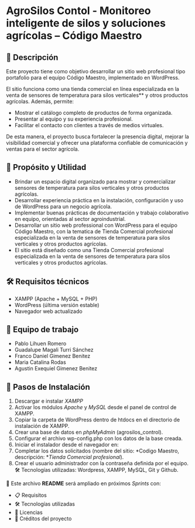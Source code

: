 # AgroSilos Contol - Monitoreo inteligente de silos y soluciones agrícolas – Código Maestro 

## 📌 Descripción
Este proyecto tiene como objetivo desarrollar un sitio web profesional tipo portafolio para el equipo Código Maestro, implementado en WordPress.

El sitio funciona como una tienda comercial en línea especializada en la venta de sensores de temperatura para silos verticales** y otros productos agrícolas. Además, permite:
- Mostrar el catálogo completo de productos de forma organizada.  
- Presentar al equipo y su experiencia profesional.  
- Facilitar el contacto con clientes a través de medios virtuales.  

De esta manera, el proyecto busca fortalecer la presencia digital, mejorar la visibilidad comercial y ofrecer una plataforma confiable de comunicación y ventas para el sector agrícola.


## 🚀 Propósito y Utilidad
- Brindar un espacio digital organizado para mostrar y comercializar sensores de temperatura para silos verticales y otros productos agrícolas.
- Desarrollar experiencia práctica en la instalación, configuración y uso de WordPress para un negocio agrícola.
- Implementar buenas prácticas de documentación y trabajo colaborativo en equipo, orientadas al sector agroindustrial.
- Desarrollar un sitio web professional con WordPress para el equipo Código Maestro, con la tematica de Tienda Comercial profesional especializada en la venta de sensores de temperatura para silos verticales y otros productos agrícolas.
- El sitio está diseñado como una Tienda Comercial profesional especializada en la venta de sensores de temperatura para silos verticales y otros productos agrícolas.

 ## 🛠️ Requisitos técnicos
- XAMPP (Apache + MySQL + PHP)
- WordPress (última versión estable)
- Navegador web actualizado

 ## 👥 Equipo de trabajo
- Pablo Lihuen Romero
- Guadalupe Magali Turri Sánchez
- Franco Daniel Gimenez Benitez
- Maria Catalina Rodas
- Agustin Exequiel Gimenez Benitez

## 🔧 Pasos de Instalación 
1. Descargar e instalar *XAMPP*
2. Activar los módulos *Apache* y *MySQL* desde el panel de control de XAMPP. 
3. Copiar la carpeta de WordPress dentro de htdocs en el directorio de instalación de XAMPP. 
4. Crear una base de datos en *phpMyAdmin* (agrosilos_control). 
5. Configurar el archivo wp-config.php con los datos de la base creada.
6. Iniciar el instalador desde el navegador en: 
7. Completar los datos solicitados (nombre del sitio: *Codigo Maestro, descripción: **Tienda Comercial profesional*). 
8. Crear el usuario administrador con la contraseña definida por el equipo.
🛠️ Tecnologías utilizadas: 
Wordpress, XAMPP, MySQL, Git y Github.

📄 Este archivo **README** será ampliado en próximos *Sprints* con:  
- 📋 Requisitos  
- 🛠️ Tecnologías utilizadas  
- 📜 Licencias  
- 🙌 Créditos del proyecto 